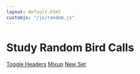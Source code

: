 ```yaml
---
layout: default.html
customjs: "/js/random.js"
---
```


<h1 class = "entry-header">Study Random Bird Calls</h1>
<a href="#" class="button toggle-headers" id="toggleHeaders">Toggle Headers</a>
<a href="#" class="button toggle-headers" id="mixUp">Mixup</a>
<a href="/random/" class="button toggle-headers">New Set</a>
<div class="card-wrap" id="call-list">
</div>
